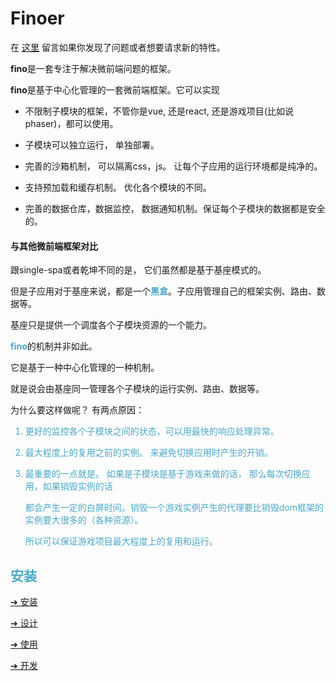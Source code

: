 # Finoer

在 [这里](https://github.com/finoer/finoer/issues) 留言如果你发现了问题或者想要请求新的特性。

**fino**是一套专注于解决微前端问题的框架。

**fino**是基于中心化管理的一套微前端框架。它可以实现

- 不限制子模块的框架，不管你是vue, 还是react, 还是游戏项目(比如说phaser)，都可以使用。

  

- 子模块可以独立运行， 单独部署。

- 完善的沙箱机制， 可以隔离css，js。 让每个子应用的运行环境都是纯净的。

- 支持预加载和缓存机制。 优化各个模块的不同。

- 完善的数据仓库，数据监控， 数据通知机制。保证每个子模块的数据都是安全的。



#### 与其他微前端框架对比

跟single-spa或者乾坤不同的是， 它们虽然都是基于基座模式的。

但是子应用对于基座来说，都是一个<span style="color: #4ba8c9">**黑盒**</span>。子应用管理自己的框架实例、路由、数据等。

基座只是提供一个调度各个子模块资源的一个能力。

<span style="color: #4ba8c9">**fino**</span>的机制并非如此。 

它是基于一种中心化管理的一种机制。 

就是说会由基座同一管理各个子模块的运行实例、路由、数据等。

为什么要这样做呢？ 有两点原因：

<span style="color: #4ba8c9">

1. 更好的监控各个子模块之间的状态，可以用最快的响应处理异常。

2. 最大程度上的复用之前的实例。 来避免切换应用时产生的开销。

3. 最重要的一点就是。 如果是子模块是基于游戏来做的话， 那么每次切换应用，如果销毁实例的话

   都会产生一定的白屏时间。销毁一个游戏实例产生的代理要比销毁dom框架的实例要大很多的（各种资源）。 

   所以可以保证游戏项目最大程度上的复用和运行。</span>



## 安装

[➔ 安装](zh-cn/installation.md)

[➔ 设计](zh-cn/design.md)

[➔ 使用](zh-cn/usages.md)

[➔ 开发](zh-cn/develop.md)
